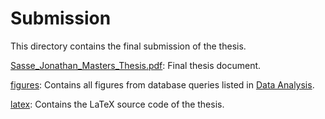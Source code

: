 # Submission

This directory contains the final submission of the thesis.

[Sasse_Jonathan_Masters_Thesis.pdf](Sasse_Jonathan_Masters_Thesis.pdf): Final thesis document.

[figures](figures): Contains all figures from database queries listed in [Data Analysis](../data-analysis).

[latex](latex): Contains the LaTeX source code of the thesis.